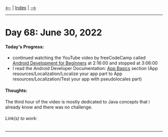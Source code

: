 [<--](../Days/Day67.md) | [Index](../README.md) | [-->](../Days/Day69.md)
____
# Day 68: June 30, 2022
#### Today's Progress:
- continued watching the YouTube video by freeCodeCamp called [Android Development for Beginners](https://youtu.be/fis26HvvDII) at 2:16:00 and stopped at 3:06:00
- I read the Android Developer Documentation: [App Basics](https://developer.android.com/guide) section (App resources/Localization/Localize your app part to App resources/Localization/Test your app with pseudolocales part)

#### Thoughts:
The third hour of the video is mostly dedicated to Java concepts that i already know and there was no challenge.

###### Link(s) to work:

___
